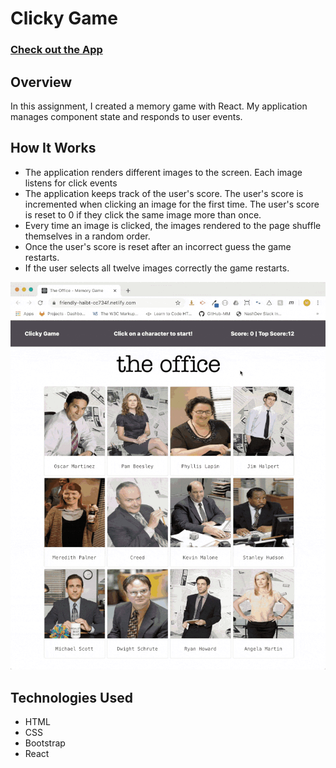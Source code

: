 # Clicky Game
### [Check out the App](https://friendly-haibt-cc734f.netlify.com/)  


## Overview
In this assignment, I created a memory game with React. My application manages component state and responds to user events.

## How It Works
- The application renders different images to the screen. Each image listens for click events
- The application keeps track of the user's score. The user's score is incremented when clicking an image for the first time. The user's score is reset to 0 if they click the same image more than once.
- Every time an image is clicked, the images rendered to the page shuffle themselves in a random order.
- Once the user's score is reset after an incorrect guess the game restarts.
- If the user selects all twelve images correctly the game restarts.

![clicky-demo](/public/img/clicky-demo.gif)


## Technologies Used
- HTML
- CSS
- Bootstrap
- React